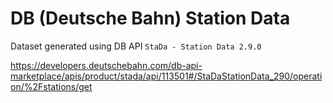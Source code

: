 # DB (Deutsche Bahn) Station Data

Dataset generated using DB API `StaDa - Station Data 2.9.0`

<https://developers.deutschebahn.com/db-api-marketplace/apis/product/stada/api/113501#/StaDaStationData_290/operation/%2Fstations/get>
